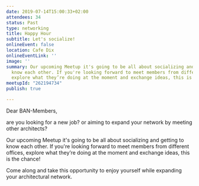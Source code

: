 ```yaml
---
date: 2019-07-14T15:00:33+02:00
attendees: 34
status: Past
type: networking
title: Happy Hour
subtitle: Let's socialize!
onlineEvent: false
location: Cafe Dix
onlineEventLink: ''
image: ''
summary: Our upcoming Meetup it's going to be all about socializing and getting to
  know each other. If you're looking forward to meet members from different offices,
  explore what they’re doing at the moment and exchange ideas, this is the chance!
meetupId: "262194734"
publish: true

---
```

Dear BAN-Members,

are you looking for a new job? or aiming to expand your network by meeting other architects?

Our upcoming Meetup it's going to be all about socializing and getting to know each other. If you're looking forward to meet members from different offices, explore what they’re doing at the moment and exchange ideas, this is the chance!

Come along and take this opportunity to enjoy yourself while expanding your architectural network.